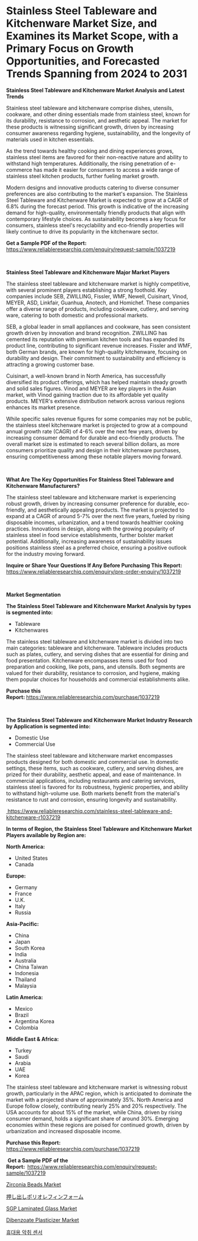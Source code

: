 <p><h1>Stainless Steel Tableware and Kitchenware Market Size, and Examines its Market Scope, with a Primary Focus on Growth Opportunities, and Forecasted Trends Spanning from 2024 to 2031</h1></p><p><strong>Stainless Steel Tableware and Kitchenware Market Analysis and Latest Trends</strong></p>
<p><p>Stainless steel tableware and kitchenware comprise dishes, utensils, cookware, and other dining essentials made from stainless steel, known for its durability, resistance to corrosion, and aesthetic appeal. The market for these products is witnessing significant growth, driven by increasing consumer awareness regarding hygiene, sustainability, and the longevity of materials used in kitchen essentials.  </p><p>As the trend towards healthy cooking and dining experiences grows, stainless steel items are favored for their non-reactive nature and ability to withstand high temperatures. Additionally, the rising penetration of e-commerce has made it easier for consumers to access a wide range of stainless steel kitchen products, further fueling market growth.  </p><p>Modern designs and innovative products catering to diverse consumer preferences are also contributing to the market's expansion. The Stainless Steel Tableware and Kitchenware Market is expected to grow at a CAGR of 6.8% during the forecast period. This growth is indicative of the increasing demand for high-quality, environmentally friendly products that align with contemporary lifestyle choices. As sustainability becomes a key focus for consumers, stainless steel's recyclability and eco-friendly properties will likely continue to drive its popularity in the kitchenware sector.</p></p>
<p><strong>Get a Sample PDF of the Report:&nbsp;</strong> <a href="https://www.reliableresearchiq.com/enquiry/request-sample/1037219">https://www.reliableresearchiq.com/enquiry/request-sample/1037219</a></p>
<p>&nbsp;</p>
<p><strong>Stainless Steel Tableware and Kitchenware Major Market Players</strong></p>
<p><p>The stainless steel tableware and kitchenware market is highly competitive, with several prominent players establishing a strong foothold. Key companies include SEB, ZWILLING, Fissler, WMF, Newell, Cuisinart, Vinod, MEYER, ASD, Linkfair, Guanhua, Anotech, and Homichef. These companies offer a diverse range of products, including cookware, cutlery, and serving ware, catering to both domestic and professional markets.</p><p>SEB, a global leader in small appliances and cookware, has seen consistent growth driven by innovation and brand recognition. ZWILLING has cemented its reputation with premium kitchen tools and has expanded its product line, contributing to significant revenue increases. Fissler and WMF, both German brands, are known for high-quality kitchenware, focusing on durability and design. Their commitment to sustainability and efficiency is attracting a growing customer base.</p><p>Cuisinart, a well-known brand in North America, has successfully diversified its product offerings, which has helped maintain steady growth and solid sales figures. Vinod and MEYER are key players in the Asian market, with Vinod gaining traction due to its affordable yet quality products. MEYER's extensive distribution network across various regions enhances its market presence.</p><p>While specific sales revenue figures for some companies may not be public, the stainless steel kitchenware market is projected to grow at a compound annual growth rate (CAGR) of 4-6% over the next few years, driven by increasing consumer demand for durable and eco-friendly products. The overall market size is estimated to reach several billion dollars, as more consumers prioritize quality and design in their kitchenware purchases, ensuring competitiveness among these notable players moving forward.</p></p>
<p>&nbsp;</p>
<p><strong>What Are The Key Opportunities For Stainless Steel Tableware and Kitchenware Manufacturers?</strong></p>
<p><p>The stainless steel tableware and kitchenware market is experiencing robust growth, driven by increasing consumer preference for durable, eco-friendly, and aesthetically appealing products. The market is projected to expand at a CAGR of around 5-7% over the next five years, fueled by rising disposable incomes, urbanization, and a trend towards healthier cooking practices. Innovations in design, along with the growing popularity of stainless steel in food service establishments, further bolster market potential. Additionally, increasing awareness of sustainability issues positions stainless steel as a preferred choice, ensuring a positive outlook for the industry moving forward.</p></p>
<p><strong>Inquire or Share Your Questions If Any Before Purchasing This Report:</strong> <a href="https://www.reliableresearchiq.com/enquiry/pre-order-enquiry/1037219">https://www.reliableresearchiq.com/enquiry/pre-order-enquiry/1037219</a></p>
<p>&nbsp;</p>
<p><strong>Market Segmentation</strong></p>
<p><strong>The Stainless Steel Tableware and Kitchenware Market Analysis by types is segmented into:</strong></p>
<p><ul><li>Tableware</li><li>Kitchenwares</li></ul></p>
<p><p>The stainless steel tableware and kitchenware market is divided into two main categories: tableware and kitchenware. Tableware includes products such as plates, cutlery, and serving dishes that are essential for dining and food presentation. Kitchenware encompasses items used for food preparation and cooking, like pots, pans, and utensils. Both segments are valued for their durability, resistance to corrosion, and hygiene, making them popular choices for households and commercial establishments alike.</p></p>
<p><strong>Purchase this Report:&nbsp;</strong><a href="https://www.reliableresearchiq.com/purchase/1037219">https://www.reliableresearchiq.com/purchase/1037219</a></p>
<p>&nbsp;</p>
<p><strong>The Stainless Steel Tableware and Kitchenware Market Industry Research by Application is segmented into:</strong></p>
<p><ul><li>Domestic Use</li><li>Commercial Use</li></ul></p>
<p><p>The stainless steel tableware and kitchenware market encompasses products designed for both domestic and commercial use. In domestic settings, these items, such as cookware, cutlery, and serving dishes, are prized for their durability, aesthetic appeal, and ease of maintenance. In commercial applications, including restaurants and catering services, stainless steel is favored for its robustness, hygienic properties, and ability to withstand high-volume use. Both markets benefit from the material's resistance to rust and corrosion, ensuring longevity and sustainability.</p></p>
<p><a href="https://www.reliableresearchiq.com/stainless-steel-tableware-and-kitchenware-r1037219">&nbsp;https://www.reliableresearchiq.com/stainless-steel-tableware-and-kitchenware-r1037219</a></p>
<p><strong>In terms of Region, the Stainless Steel Tableware and Kitchenware Market Players available by Region are:</strong></p>
<p>
    <p> <strong> North America: </strong>
        <ul>
            <li>United States</li>
            <li>Canada</li>
        </ul>
        </p> 
    <p> <strong> Europe: </strong>
        <ul>
            <li>Germany</li>
            <li>France</li>
            <li>U.K.</li>
            <li>Italy</li>
            <li>Russia</li>
        </ul>
        </p> 
    <p> <strong> Asia-Pacific: </strong>
        <ul>
            <li>China</li>
            <li>Japan</li>
            <li>South Korea</li>
            <li>India</li>
            <li>Australia</li>
            <li>China Taiwan</li>
            <li>Indonesia</li>
            <li>Thailand</li>
            <li>Malaysia</li>
        </ul>
        </p> 
    <p> <strong> Latin America: </strong>
        <ul>
            <li>Mexico</li>
            <li>Brazil</li>
            <li>Argentina Korea</li>
            <li>Colombia</li>
        </ul>
        </p> 
    <p> <strong> Middle East & Africa: </strong>
        <ul>
            <li>Turkey</li>
            <li>Saudi</li>
            <li>Arabia</li>
            <li>UAE</li>
            <li>Korea</li>
        </ul>
    </p>
    </p>
<p><p>The stainless steel tableware and kitchenware market is witnessing robust growth, particularly in the APAC region, which is anticipated to dominate the market with a projected share of approximately 35%. North America and Europe follow closely, contributing nearly 25% and 20% respectively. The USA accounts for about 15% of the market, while China, driven by rising consumer demand, holds a significant share of around 30%. Emerging economies within these regions are poised for continued growth, driven by urbanization and increased disposable income.</p></p>
<p><strong>Purchase this Report: </strong><a href="https://www.reliableresearchiq.com/purchase/1037219">https://www.reliableresearchiq.com/purchase/1037219</a></p>
<p>&nbsp;<strong>Get a Sample PDF of the Report:&nbsp;&nbsp;</strong><a href="https://www.reliableresearchiq.com/enquiry/request-sample/1037219">https://www.reliableresearchiq.com/enquiry/request-sample/1037219</a></p>
<p><strong></strong></p>
<p><p><a href="https://issuu.com/reportprime-2/docs/zirconia-beads-market-size-2030.ppt_6a4619a88774c4">Zirconia Beads Market</a></p><p><a href="https://medium.com/@danielstevenson1929/extruded-polyolefin-foam-market-%E3%81%AE%E3%82%B0%E3%83%AD%E3%83%BC%E3%83%90%E3%83%AB%E5%B8%82%E5%A0%B4%E6%A6%82%E8%A6%81%E3%81%AF-%E4%B8%96%E7%95%8C%E3%81%8A%E3%82%88%E3%81%B3%E4%B8%BB%E8%A6%81%E5%B8%82%E5%A0%B4%E3%81%AB%E3%81%8A%E3%81%91%E3%82%8B%E6%A5%AD%E7%95%8C%E3%81%AB%E5%BD%B1%E9%9F%BF%E3%82%92%E4%B8%8E%E3%81%88%E3%82%8B%E4%B8%BB%E8%A6%81%E3%81%AA%E3%83%88%E3%83%AC%E3%83%B3%E3%83%89%E3%81%AB%E3%81%A4%E3%81%84%E3%81%A6-%E7%8B%AC%E8%87%AA%E3%81%AE%E8%A6%96%E7%82%B9%E3%82%92%E6%8F%90%E4%BE%9B%E3%81%97%E3%81%BE%E3%81%99-9e30b44c5902">押し出しポリオレフィンフォーム</a></p><p><a href="https://www.linkedin.com/pulse/why-should-you-invest-sgp-laminated-glass-market-trends-leading-avr7c?trackingId=e6OhZ64%2FQzmKQ8XuCwGvWQ%3D%3D">SGP Laminated Glass Market</a></p><p><a href="https://issuu.com/reportprime-2/docs/dibenzoate-plasticizer-market-size-_3a99c9f7073e51">Dibenzoate Plasticizer Market</a></p><p><a href="https://medium.com/@iansanftyord09878/portable-odor-sensor-market-%EC%9D%98-%EA%B8%80%EB%A1%9C%EB%B2%8C-%EC%8B%9C%EC%9E%A5-%EA%B0%9C%EC%9A%94%EB%8A%94-%EC%A0%84-%EC%84%B8%EA%B3%84-%EB%B0%8F-%EC%A3%BC%EC%9A%94-%EC%8B%9C%EC%9E%A5%EC%9D%98-%EC%82%B0%EC%97%85%EC%97%90-%EC%98%81%ED%96%A5%EC%9D%84-%EB%AF%B8%EC%B9%98%EB%8A%94-%EC%A3%BC%EC%9A%94-%ED%8A%B8%EB%A0%8C%EB%93%9C%EC%97%90-%EB%8C%80%ED%95%9C-%EB%8F%85%ED%8A%B9%ED%95%9C-%EA%B4%80%EC%A0%90%EC%9D%84-%EC%A0%9C%EA%B3%B5%ED%95%A9%EB%8B%88%EB%8B%A4-f6802abfc81b">휴대용 악취 센서</a></p></p>